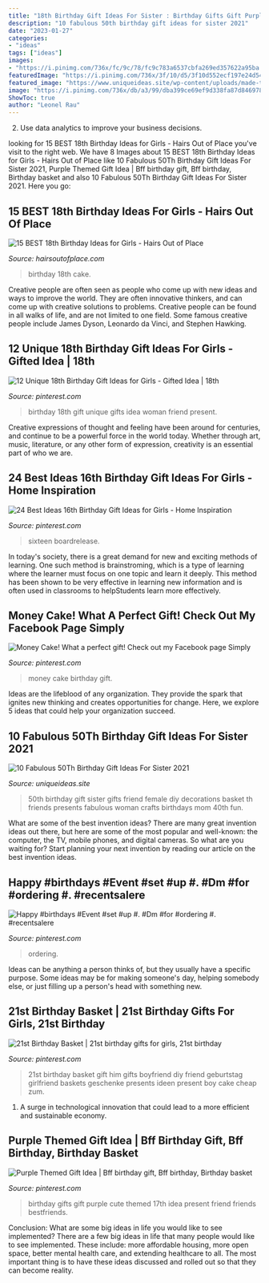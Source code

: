 ```yaml
---
title: "18th Birthday Gift Ideas For Sister : Birthday Gifts Gift Purple Cute Themed 17th Idea Present Friend Friends Bestfriends"
description: "10 fabulous 50th birthday gift ideas for sister 2021"
date: "2023-01-27"
categories:
- "ideas"
tags: ["ideas"]
images:
- "https://i.pinimg.com/736x/fc/9c/78/fc9c783a6537cbfa269ed357622a95ba.jpg"
featuredImage: "https://i.pinimg.com/736x/3f/10/d5/3f10d552ecf197e24d54d481d249cc2b.jpg"
featured_image: "https://www.uniqueideas.site/wp-content/uploads/made-this-for-my-friends-50th-birthday-diy-crafts.jpg"
image: "https://i.pinimg.com/736x/db/a3/99/dba399ce69ef9d338fa87d8469780539.jpg"
ShowToc: true
author: "Leonel Rau"
---
```



2. Use data analytics to improve your business decisions.

	

		
looking for 15 BEST 18th Birthday Ideas for Girls - Hairs Out of Place you've visit to the right web. We have 8 Images about 15 BEST 18th Birthday Ideas for Girls - Hairs Out of Place like 10 Fabulous 50Th Birthday Gift Ideas For Sister 2021, Purple Themed Gift Idea | Bff birthday gift, Bff birthday, Birthday basket and also 10 Fabulous 50Th Birthday Gift Ideas For Sister 2021. Here you go:
		
    
## 15 BEST 18th Birthday Ideas For Girls - Hairs Out Of Place

<img loading=lazy src="https://hairsoutofplace.com/wp-content/uploads/2020/11/birthday-ideas-for-the-best-18th.jpg" onerror="this.onerror=null;this.src='https://tse2.mm.bing.net/th?id=OIP.J42qcAsHv9GbjRxrZiF9mQHaNK&amp;pid=15.1';" alt="15 BEST 18th Birthday Ideas for Girls - Hairs Out of Place">

_Source: hairsoutofplace.com_

>birthday 18th cake. 

	

Creative people are often seen as people who come up with new ideas and ways to improve the world. They are often innovative thinkers, and can come up with creative solutions to problems. Creative people can be found in all walks of life, and are not limited to one field. Some famous creative people include James Dyson, Leonardo da Vinci, and Stephen Hawking.

    
## 12 Unique 18th Birthday Gift Ideas For Girls - Gifted Idea | 18th

<img loading=lazy src="https://i.pinimg.com/736x/3f/10/d5/3f10d552ecf197e24d54d481d249cc2b.jpg" onerror="this.onerror=null;this.src='https://tse1.mm.bing.net/th?id=OIP.NAnvvFlA91cwAbehmEuBvAHaLG&amp;pid=15.1';" alt="12 Unique 18th Birthday Gift Ideas for Girls - Gifted Idea | 18th">

_Source: pinterest.com_

>birthday 18th gift unique gifts idea woman friend present. 

	

Creative expressions of thought and feeling have been around for centuries, and continue to be a powerful force in the world today. Whether through art, music, literature, or any other form of expression, creativity is an essential part of who we are.

    
## 24 Best Ideas 16th Birthday Gift Ideas For Girls - Home Inspiration

<img loading=lazy src="https://i.pinimg.com/736x/fc/9c/78/fc9c783a6537cbfa269ed357622a95ba.jpg" onerror="this.onerror=null;this.src='https://tse1.mm.bing.net/th?id=OIP.shzpjh0QzoyJS11A1bs3CwHaJ4&amp;pid=15.1';" alt="24 Best Ideas 16th Birthday Gift Ideas for Girls - Home Inspiration">

_Source: pinterest.com_

>sixteen boardrelease. 

	

In today's society, there is a great demand for new and exciting methods of learning. One such method is brainstroming, which is a type of learning where the learner must focus on one topic and learn it deeply. This method has been shown to be very effective in learning new information and is often used in classrooms to helpStudents learn more effectively.

    
## Money Cake! What A Perfect Gift! Check Out My Facebook Page Simply

<img loading=lazy src="https://i.pinimg.com/736x/26/65/ed/2665ed7ba77c29c7e05a73d4dfecb65d.jpg" onerror="this.onerror=null;this.src='https://tse1.mm.bing.net/th?id=OIP.45tjFBTUcFrBjJ5BpZQKfgHaNK&amp;pid=15.1';" alt="Money Cake! What a perfect gift! Check out my Facebook page Simply">

_Source: pinterest.com_

>money cake birthday gift. 

	

Ideas are the lifeblood of any organization. They provide the spark that ignites new thinking and creates opportunities for change. Here, we explore 5 ideas that could help your organization succeed.

    
## 10 Fabulous 50Th Birthday Gift Ideas For Sister 2021

<img loading=lazy src="https://www.uniqueideas.site/wp-content/uploads/made-this-for-my-friends-50th-birthday-diy-crafts.jpg" onerror="this.onerror=null;this.src='https://tse4.mm.bing.net/th?id=OIP.RPflCfdHyVA2A5MiecgypgHaJ4&amp;pid=15.1';" alt="10 Fabulous 50Th Birthday Gift Ideas For Sister 2021">

_Source: uniqueideas.site_

>50th birthday gift sister gifts friend female diy decorations basket th friends presents fabulous woman crafts birthdays mom 40th fun. 

	

What are some of the best invention ideas?
There are many great invention ideas out there, but here are some of the most popular and well-known: the computer, the TV, mobile phones, and digital cameras. So what are you waiting for? Start planning your next invention by reading our article on the best invention ideas.

    
## Happy #birthdays #Event #set #up #. #Dm #for #ordering #. #recentsalere

<img loading=lazy src="https://i.pinimg.com/736x/08/43/3f/08433fd07cfa5dc6f4102d5cf84ff71c.jpg" onerror="this.onerror=null;this.src='https://tse2.mm.bing.net/th?id=OIP.EWWeBbhVPsa9p6ye_HOtcwHaJQ&amp;pid=15.1';" alt="Happy #birthdays #Event #set #up #. #Dm #for #ordering #. #recentsalere">

_Source: pinterest.com_

>ordering. 

	

Ideas can be anything a person thinks of, but they usually have a specific purpose. Some ideas may be for making someone's day, helping somebody else, or just filling up a person's head with something new.

    
## 21st Birthday Basket | 21st Birthday Gifts For Girls, 21st Birthday

<img loading=lazy src="https://i.pinimg.com/736x/eb/09/25/eb0925be7f146d7dbc49a048b201f67b--st-birthday-basket-boy-st-birthday-gift.jpg" onerror="this.onerror=null;this.src='https://tse4.mm.bing.net/th?id=OIP.etjduVcONF9yIDI3K2QZSAHaNK&amp;pid=15.1';" alt="21st Birthday Basket | 21st birthday gifts for girls, 21st birthday">

_Source: pinterest.com_

>21st birthday basket gift him gifts boyfriend diy friend geburtstag girlfriend baskets geschenke presents ideen present boy cake cheap zum. 

	

1. A surge in technological innovation that could lead to a more efficient and sustainable economy. 

    
## Purple Themed Gift Idea | Bff Birthday Gift, Bff Birthday, Birthday Basket

<img loading=lazy src="https://i.pinimg.com/736x/db/a3/99/dba399ce69ef9d338fa87d8469780539.jpg" onerror="this.onerror=null;this.src='https://tse4.mm.bing.net/th?id=OIP.SXIBPehEtY3fLq0IWs05oAHaJ3&amp;pid=15.1';" alt="Purple Themed Gift Idea | Bff birthday gift, Bff birthday, Birthday basket">

_Source: pinterest.com_

>birthday gifts gift purple cute themed 17th idea present friend friends bestfriends. 

	

Conclusion: What are some big ideas in life you would like to see implemented?
There are a few big ideas in life that many people would like to see implemented. These include: more affordable housing, more open space, better mental health care, and extending healthcare to all. The most important thing is to have these ideas discussed and rolled out so that they can become reality.

